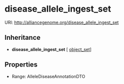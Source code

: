 # disease_allele_ingest_set



URI: http://alliancegenome.org/disease_allele_ingest_set




## Inheritance

* **disease_allele_ingest_set** [ [object_set](object_set.md)]



## Properties

 * Range: AlleleDiseaseAnnotationDTO



